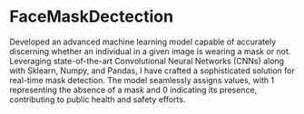 # FaceMaskDectection

Developed an advanced machine learning model capable of accurately discerning whether an individual in a given image is wearing a mask or not. Leveraging state-of-the-art Convolutional Neural Networks (CNNs) along with Sklearn, Numpy, and Pandas, I have crafted a sophisticated solution for real-time mask detection. The model seamlessly assigns values, with 1 representing the absence of a mask and 0 indicating its presence, contributing to public health and safety efforts.

